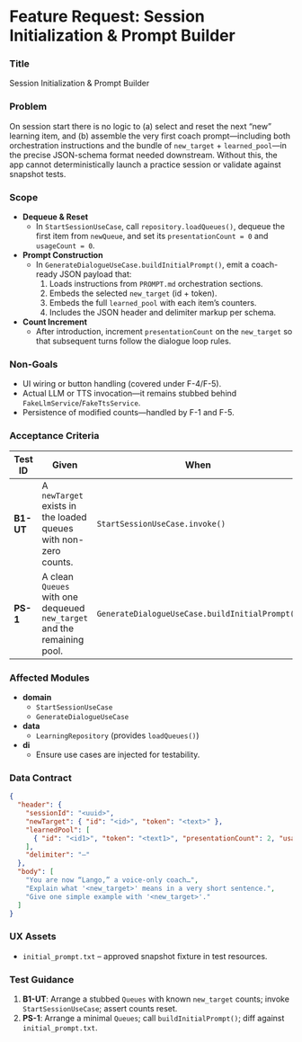 # Feature Request: Session Initialization & Prompt Builder

### Title
Session Initialization & Prompt Builder

### Problem
On session start there is no logic to (a) select and reset the next “new” learning item, and (b) assemble the very first coach prompt—including both orchestration instructions and the bundle of `new_target` + `learned_pool`—in the precise JSON-schema format needed downstream. Without this, the app cannot deterministically launch a practice session or validate against snapshot tests.

### Scope
- **Dequeue & Reset**  
  - In `StartSessionUseCase`, call `repository.loadQueues()`, dequeue the first item from `newQueue`, and set its `presentationCount = 0` and `usageCount = 0`.  
- **Prompt Construction**  
  - In `GenerateDialogueUseCase.buildInitialPrompt()`, emit a coach-ready JSON payload that:  
    1. Loads instructions from `PROMPT.md` orchestration sections.  
    2. Embeds the selected `new_target` (id + token).  
    3. Embeds the full `learned_pool` with each item’s counters.  
    4. Includes the JSON header and delimiter markup per schema.  
- **Count Increment**  
  - After introduction, increment `presentationCount` on the `new_target` so that subsequent turns follow the dialogue loop rules.

### Non-Goals
- UI wiring or button handling (covered under F-4/F-5).  
- Actual LLM or TTS invocation—it remains stubbed behind `FakeLlmService`/`FakeTtsService`.  
- Persistence of modified counts—handled by F-1 and F-5.

### Acceptance Criteria
| Test ID | Given                                                                      | When                                             | Then                                                                                                                           |
|---------|----------------------------------------------------------------------------|--------------------------------------------------|--------------------------------------------------------------------------------------------------------------------------------|
| **B1-UT**  | A `newTarget` exists in the loaded queues with non-zero counts.           | `StartSessionUseCase.invoke()`                   | Returns `Queues` where the dequeued `new_target` has `presentationCount == 0` and `usageCount == 0`.                             |
| **PS-1**   | A clean `Queues` with one dequeued `new_target` and the remaining pool.   | `GenerateDialogueUseCase.buildInitialPrompt()`   | Returns a string exactly matching the approved fixture `initial_prompt.txt`.                                                  |

### Affected Modules
- **domain**  
  - `StartSessionUseCase`  
  - `GenerateDialogueUseCase`  
- **data**  
  - `LearningRepository` (provides `loadQueues()`)  
- **di**  
  - Ensure use cases are injected for testability.

### Data Contract
```json
{
  "header": {
    "sessionId": "<uuid>",
    "newTarget": { "id": "<id>", "token": "<text>" },
    "learnedPool": [
      { "id": "<id1>", "token": "<text1>", "presentationCount": 2, "usageCount": 1 }
    ],
    "delimiter": "—"
  },
  "body": [
    "You are now “Lango,” a voice-only coach…",
    "Explain what '<new_target>' means in a very short sentence.",
    "Give one simple example with '<new_target>'."
  ]
}
```

### UX Assets
- `initial_prompt.txt` – approved snapshot fixture in test resources.

### Test Guidance
1. **B1-UT**: Arrange a stubbed `Queues` with known `new_target` counts; invoke `StartSessionUseCase`; assert counts reset.  
2. **PS-1**: Arrange a minimal `Queues`; call `buildInitialPrompt()`; diff against `initial_prompt.txt`.  

